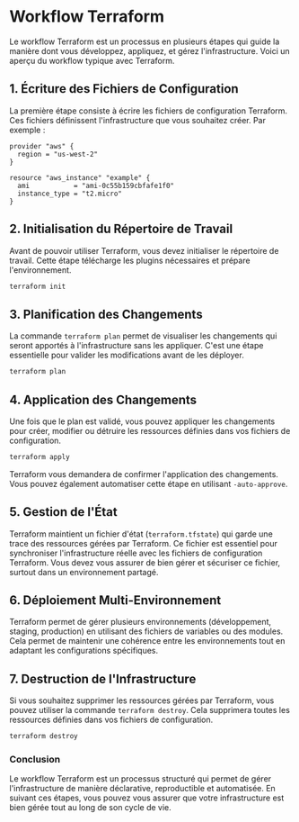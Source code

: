 
# Workflow Terraform

Le workflow Terraform est un processus en plusieurs étapes qui guide la manière dont vous développez, appliquez, et gérez l'infrastructure. Voici un aperçu du workflow typique avec Terraform.

## 1. Écriture des Fichiers de Configuration

La première étape consiste à écrire les fichiers de configuration Terraform. Ces fichiers définissent l'infrastructure que vous souhaitez créer. Par exemple :

```hcl
provider "aws" {
  region = "us-west-2"
}

resource "aws_instance" "example" {
  ami           = "ami-0c55b159cbfafe1f0"
  instance_type = "t2.micro"
}
```

## 2. Initialisation du Répertoire de Travail

Avant de pouvoir utiliser Terraform, vous devez initialiser le répertoire de travail. Cette étape télécharge les plugins nécessaires et prépare l'environnement.

```bash
terraform init
```

## 3. Planification des Changements

La commande `terraform plan` permet de visualiser les changements qui seront apportés à l'infrastructure sans les appliquer. C'est une étape essentielle pour valider les modifications avant de les déployer.

```bash
terraform plan
```

## 4. Application des Changements

Une fois que le plan est validé, vous pouvez appliquer les changements pour créer, modifier ou détruire les ressources définies dans vos fichiers de configuration.

```bash
terraform apply
```

Terraform vous demandera de confirmer l'application des changements. Vous pouvez également automatiser cette étape en utilisant `-auto-approve`.

## 5. Gestion de l'État

Terraform maintient un fichier d'état (`terraform.tfstate`) qui garde une trace des ressources gérées par Terraform. Ce fichier est essentiel pour synchroniser l'infrastructure réelle avec les fichiers de configuration Terraform. Vous devez vous assurer de bien gérer et sécuriser ce fichier, surtout dans un environnement partagé.

## 6. Déploiement Multi-Environnement

Terraform permet de gérer plusieurs environnements (développement, staging, production) en utilisant des fichiers de variables ou des modules. Cela permet de maintenir une cohérence entre les environnements tout en adaptant les configurations spécifiques.

## 7. Destruction de l'Infrastructure

Si vous souhaitez supprimer les ressources gérées par Terraform, vous pouvez utiliser la commande `terraform destroy`. Cela supprimera toutes les ressources définies dans vos fichiers de configuration.

```bash
terraform destroy
```

### Conclusion

Le workflow Terraform est un processus structuré qui permet de gérer l'infrastructure de manière déclarative, reproductible et automatisée. En suivant ces étapes, vous pouvez vous assurer que votre infrastructure est bien gérée tout au long de son cycle de vie.
